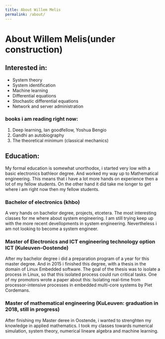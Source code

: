 ```yaml
---
title: About Willem Melis
permalink: /about/
---
```


# About Willem Melis(under construction)

## Interested in:

- System theory
- System identification
- Machine learning
- Differential equations
- Stochastic differential equations
- Network and server administration

### books i am reading right now:
1. Deep learning, Ian goodfellow, Yoshua Bengio
2. Gandhi an autobiography
3. The theoretical minimum (classical mechanics)

## Education:
My formal education is somewhat unorthodox, i started very low with a basic electronics bathleor degree. And worked my way up to Mathematical engineering. This means that i have a lot more hands on experience then a lot of my fellow students. On the other hand it did take me longer to get where i am right now then my fellow students.

### Bachelor of electronics (khbo)
A very hands on bachelor degree, projects, etcetera. The most interesting classes for me where about system engineering. I am still trying keep up with the more recent devellopments in system engineering. Nevertheless i am not looking to become a system engineer.

### Master of Electronics and ICT engineering technology option ICT (Kuleuven-Oostende)
After my bachelor degree i did a preparation program of a year for this master degree. And in 2015 i finished this degree, with a thesis in the domain of Linux Embedded software. The goal of the thesis was to isolate a process in Linux, so that this isolated process could run critical tasks. One of my promotors wrote a paper about this:  Isolating real-time from processor-intensive processes in embedded multi-core systems by Piet Cordemans.

### Master of mathematical engineering (KuLeuven: graduation in 2018, still in progress)
After finishing my Master deree in Oostende, i wanted to strenghten my knowledge in applied mathematics. I took my classes towards numerical simulation, system theory, numerical lineare algebra and machine learning.
